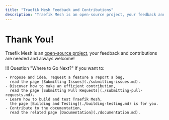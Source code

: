 ```yaml
---
title: "Traefik Mesh Feedback and Contributions"
description: "Traefik Mesh is an open-source project, your feedback and contributions are needed and always welcome! Read the docs to learn how you can contribute."
---
```


# Thank You!

Traefik Mesh is an [open-source project](https://github.com/traefik/mesh/), your feedback and contributions are needed and 
always welcome!

!!! Question "Where to Go Next?"
    If you want to:

    - Propose and idea, request a feature a report a bug,
      read the page [Submitting Issues](./submitting-issues.md).
    - Discover how to make an efficient contribution,
      read the page [Submitting Pull Requests](./submitting-pull-requests.md).
    - Learn how to build and test Traefik Mesh,
      the page [Building and Testing](./building-testing.md) is for you.
    - Contribute to the documentation,
      read the related page [Documentation](./documentation.md).
